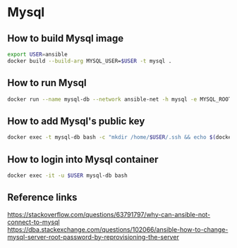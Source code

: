 # Mysql

## How to build Mysql image

```bash
export USER=ansible
docker build --build-arg MYSQL_USER=$USER -t mysql .
```
## How to run Mysql

```bash
docker run --name mysql-db --network ansible-net -h mysql -e MYSQL_ROOT_PASSWORD=my-secret-pw -d mysql
```
## How to add Mysql's public key

```bash
docker exec -t mysql-db bash -c "mkdir /home/$USER/.ssh && echo $(docker exec -t ansible cat /home/ansible/.ssh/ssh_host_ed25519_key.pub) >  /home/$USER/.ssh/authorized_keys"
```

## How to login into Mysql container

```bash
docker exec -it -u $USER mysql-db bash
```

## Reference links

https://stackoverflow.com/questions/63791797/why-can-ansible-not-connect-to-mysql
https://dba.stackexchange.com/questions/102066/ansible-how-to-change-mysql-server-root-password-by-reprovisioning-the-server